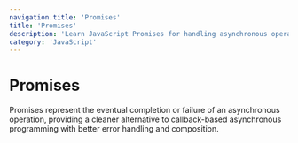```yaml
---
navigation.title: 'Promises'
title: 'Promises'
description: 'Learn JavaScript Promises for handling asynchronous operations, including creation, chaining, error handling, and Promise APIs.'
category: 'JavaScript'
---
```


# Promises

Promises represent the eventual completion or failure of an asynchronous operation, providing a cleaner alternative to callback-based asynchronous programming with better error handling and composition.
